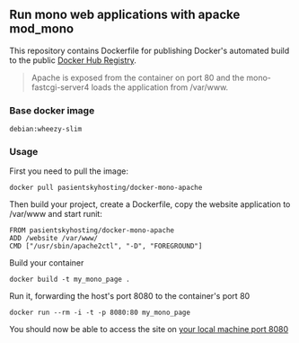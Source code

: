 ## Run mono web applications with apacke mod_mono

This repository contains Dockerfile for publishing Docker's automated build to the public [Docker Hub Registry](https://registry.hub.docker.com/).

> Apache is exposed from the container on port 80 and the mono-fastcgi-server4 loads the application from /var/www.

### Base docker image

    debian:wheezy-slim

### Usage

First you need to pull the image:

    docker pull pasientskyhosting/docker-mono-apache

Then build your project, create a Dockerfile, copy the website application to /var/www and start runit:

    FROM pasientskyhosting/docker-mono-apache
    ADD /website /var/www/
    CMD ["/usr/sbin/apache2ctl", "-D", "FOREGROUND"]

Build your container

    docker build -t my_mono_page .

Run it, forwarding the host's port 8080 to the container's port 80

    docker run --rm -i -t -p 8080:80 my_mono_page

You should now be able to access the site on [your local machine port 8080](http://localhost:8080/)
